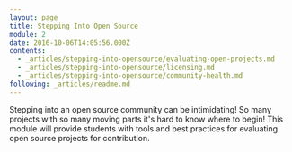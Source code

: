 ```yaml
---
layout: page
title: Stepping Into Open Source
module: 2
date: 2016-10-06T14:05:56.000Z
contents:
  - _articles/stepping-into-opensource/evaluating-open-projects.md
  - _articles/stepping-into-opensource/licensing.md
  - _articles/stepping-into-opensource/community-health.md
following: _articles/readme.md
---
```


Stepping into an open source community can be intimidating! So many projects with so many moving parts it's hard to know where to begin! This module will provide students with tools and best practices for evaluating open source projects for contribution.
